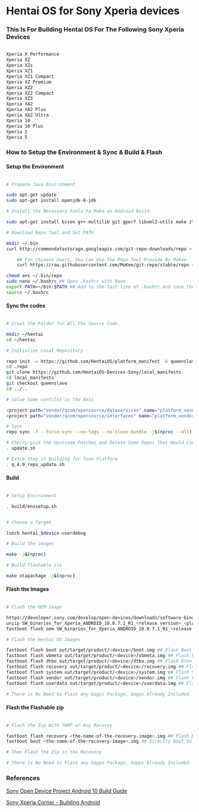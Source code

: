 # Hentai OS for Sony Xperia devices

### This Is For Building Hentai OS For The Following Sony Xperia Devices

```bash

Xperia X Performance
Xperia XZ
Xperia XZs
Xperia XZ1
Xperia XZ1 Compact
Xperia XZ Premium
Xperia XZ2
Xperia XZ2 Compact
Xperia XZ3
Xperia XA2
Xperia XA2 Plus
Xperia XA2 Ultra
Xperia 10
Xperia 10 Plus
Xperia 1
Xperia 5

```

### How to Setup the Environment & Sync & Build & Flash

#### Setup the Environment

````bash

# Prepare Java Environment

sudo apt-get update
sudo apt-get install openjdk-8-jdk

# Install the Necessary Tools to Make an Android Build

sudo apt-get install bison g++-multilib git gperf libxml2-utils make zlib1g-dev zip liblz4-tool libncurses5 libssl-dev bc flex

# Download Repo Tool and Set PATH

mkdir ~/.bin
curl http://commondatastorage.googleapis.com/git-repo-downloads/repo > ~/.bin/repo

    ## For Chinese Users, You Can Use The Repo Tool Provide By Mokee
    curl https://raw.githubusercontent.com/MoKee/git-repo/stable/repo > ~/.bin/repo

chmod a+x ~/.bin/repo
sudo nano ~/.bashrc ## Open .bashrc with Nano
export PATH=~/bin:$PATH ## Add to the last line of .bashrc And save the file
source ~/.bashrc

````

#### Sync the codes

```bash

# Creat the Folder for All the Source Code

mkdir ~/hentai
cd ~/hentai

# Initialize Local Repository

repo init -u https://github.com/HentaiOS/platform_manifest -b queenslave
cd .repo
git clone https://github.com/HentaiOS-Devices-Sony/local_manifests
cd local_manifests
git checkout queenslave
cd ../..

# Solve Some confilct in the Xmls

<project path="vendor/qcom/opensource/dataservices" name="platform_vendor_qcom_opensource_dataservices" groups="vendor" remote="github/hentaiOS" /> ## Delete This Line in .repo/manifests/snippets/hentai.xml
<project path="vendor/qcom/opensource/interfaces" name="platform_vendor_qcom_opensource_interfaces" groups="vendor" remote="github/hentaiOS" /> ## Delete This Line in .repo/manifests/snippets/hentai.xml

# Sync
repo sync -f --force-sync --no-tags --no-clone-bundle -j$(nproc --all)

# Cherry-pick the Upstream Patches and Delete Some Repos That Would Cause Build Conflict
. update.sh

# Extra Step if Building for Tone Platform
. q_4.9_repo_update.sh

```

#### Build

````bash

# Setup Environment

. build/envsetup.sh


# Choose a Target

lunch hentai_$device-userdebug

# Build the images

make -j&(nproc)

# Build flashable zip

make otapackage -j&(nproc)

````

#### Flash the Images 

````bash

# Flash the OEM Image

https://developer.sony.com/develop/open-devices/downloads/software-binaries ## Download the OEM Image for Your Device Here
unzip SW_binaries_for_Xperia_ANDROID_10.0.7.1_R1_<release version>_<platform>.zip ## Unzip the OEM Image
fastboot flash oem SW_binaries_for_Xperia_ANDROID_10.0.7.1_R1_<release version>_<platform>.img ## Flash the Image

# Flash the Hentai OS Images

fastboot flash boot out/target/product/<device>/boot.img ## Flash Boot
fastboot flash vbmeta out/target/product/<device>/vbmeta.img ## Flash Vbmeta
fastboot flash dtbo out/target/product/<device>/dtbo.img ## Flash Dtbo
fastboot flash recovery out/target/product/<device>/recovery.img ## Flash Recovery
fastboot flash system out/target/product/<device>/system.img ## Flash System
fastboot flash vendor out/target/product/<device>/vendor.img ## Flash Vendor
fastboot flash userdata out/target/product/<device>/userdata.img ## Flash Userdata

# There is No Need to Flash any Gapps Package, Gapps Already Included

````

#### Flash the Flashable zip

````bash

# Flash the Zip With TWRP or Any Recovey

fastboot flash recovery <the-name-of-the-recovery-image>.img ## Flash Recovery to the Device; Then Boot to the Recovery by Pressing Both the Power and Volume Down, When Feel a Viberate, Release Power and Continue to Press Volume Down
fastboot boot <the-name-of-the-recovery-image>.img ## Directly Boot to Recovery Without the Need to Flash Anything

# Then Flash the Zip in the Recovery

# There is No Need to Flash any Gapps Package, Gapps Already Included

````

### References

<a href="https://developer.sony.com/develop/open-devices/guides/aosp-build-instructions/build-aosp-android-android-10-0-0">Sony Open Device Project Android 10 Build Guide</a>

<a href="https://sx.ix5.org/info/building-android/">Sony Xperia Corner - Building Android</a>
